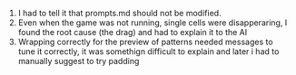 1. I had to tell it that prompts.md should not be modified.
2. Even when the game was not running, single cells were disapperaring, I found
   the root cause (the drag) and had to explain it to the AI
3. Wrapping correctly for the preview of patterns needed messages to tune it
   correctly, it was somethign difficult to explain and later i had to manually
   suggest to try padding
